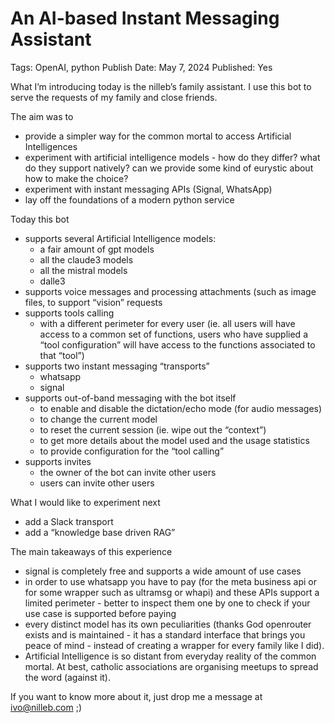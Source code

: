 # An AI-based Instant Messaging Assistant

Tags: OpenAI, python
Publish Date: May 7, 2024
Published: Yes

What I’m introducing today is the nilleb’s family assistant. I use this bot to serve the requests of my family and close friends.

The aim was to

- provide a simpler way for the common mortal to access Artificial Intelligences
- experiment with artificial intelligence models - how do they differ? what do they support natively? can we provide some kind of eurystic about how to make the choice?
- experiment with instant messaging APIs (Signal, WhatsApp)
- lay off the foundations of a modern python service

Today this bot

- supports several Artificial Intelligence models:
    - a fair amount of gpt models
    - all the claude3 models
    - all the mistral models
    - dalle3
- supports voice messages and processing attachments (such as image files, to support “vision” requests
- supports tools calling
    - with a different perimeter for every user (ie. all users will have access to a common set of functions, users who have supplied a “tool configuration” will have access to the functions associated to that “tool”)
- supports two instant messaging “transports”
    - whatsapp
    - signal
- supports out-of-band messaging with the bot itself
    - to enable and disable the dictation/echo mode (for audio messages)
    - to change the current model
    - to reset the current session (ie. wipe out the “context”)
    - to get more details about the model used and the usage statistics
    - to provide configuration for the “tool calling”
- supports invites
    - the owner of the bot can invite other users
    - users can invite other users
    

What I would like to experiment next

- add a Slack transport
- add a “knowledge base driven RAG”

The main takeaways of this experience

- signal is completely free and supports a wide amount of use cases
- in order to use whatsapp you have to pay (for the meta business api or for some wrapper such as ultramsg or whapi) and these APIs support a limited perimeter - better to inspect them one by one to check if your use case is supported before paying
- every distinct model has its own peculiarities (thanks God openrouter exists and is maintained - it has a standard interface that brings you peace of mind - instead of creating a wrapper for every family like I did).
- Artificial Intelligence is so distant from everyday reality of the common mortal. At best, catholic associations are organising meetups to spread the word (against it).

If you want to know more about it, just drop me a message at [ivo@nilleb.com](mailto:ivo@nilleb.com) ;)